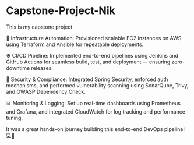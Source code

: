 # Capstone-Project-Nik
This is my capstone project

🔧 Infrastructure Automation:
Provisioned scalable EC2 instances on AWS using Terraform and Ansible for repeatable deployments.

⚙️ CI/CD Pipeline:
Implemented end-to-end pipelines using Jenkins and GitHub Actions for seamless build, test, and deployment — ensuring zero-downtime releases.

🔐 Security & Compliance:
Integrated Spring Security, enforced auth mechanisms, and performed vulnerability scanning using SonarQube, Trivy, and OWASP Dependency Check.

📊 Monitoring & Logging:
Set up real-time dashboards using Prometheus and Grafana, and integrated CloudWatch for log tracking and performance tuning.

It was a great hands-on journey building this end-to-end DevOps pipeline! 💻🚀

